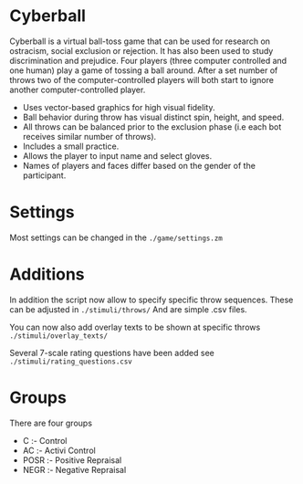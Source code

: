 Cyberball
=========

Cyberball is a virtual ball-toss game that can be used for research on ostracism, social exclusion or rejection. It has also been used to study discrimination and prejudice. Four players (three computer controlled and one human) play a game of tossing a ball around. After a set number of throws two of the computer-controlled players will both start to ignore another computer-controlled player.

* Uses vector-based graphics for high visual fidelity.
* Ball behavior during throw has visual distinct spin, height, and speed.
* All throws can be balanced prior to the exclusion phase (i.e each bot receives similar number of throws).
* Includes a small practice.
* Allows the player to input name and select gloves.
* Names of players and faces differ based on the gender of the participant.

Settings
========
Most settings can be changed in the
`./game/settings.zm`
    
Additions
=========
In addition the script now allow to specify specific throw sequences. These can be adjusted in
`./stimuli/throws/`
And are simple .csv files.

You can now also add overlay texts to be shown at specific throws
`./stimuli/overlay_texts/`

Several 7-scale rating questions have been added see `./stimuli/rating_questions.csv` 

Groups
======
There are four groups
* C :- Control
* AC :- Activi Control
* POSR :- Positive Repraisal
* NEGR :- Negative Repraisal
 
